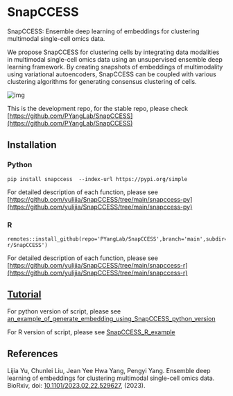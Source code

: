 # SnapCCESS
SnapCCESS: Ensemble deep learning of embeddings for clustering multimodal single-cell omics data.


We propose SnapCCESS for clustering cells by integrating data modalities in multimodal
single-cell omics data using an unsupervised ensemble deep learning framework. By creating snapshots
of embeddings of multimodality using variational autoencoders, SnapCCESS can be coupled with
various clustering algorithms for generating consensus clustering of cells.


![img](https://i.imgur.com/krfBTGP.png)



This is the development repo, for the stable repo, please check [https://github.com/PYangLab/SnapCCESS](https://github.com/PYangLab/SnapCCESS)

## Installation

### Python

```
pip install snapccess  --index-url https://pypi.org/simple
```

For detailed description of each function, please see [https://github.com/yulijia/SnapCCESS/tree/main/snapccess-py](https://github.com/yulijia/SnapCCESS/tree/main/snapccess-py)


### R

```
remotes::install_github(repo='PYangLab/SnapCCESS',branch='main',subdir='snapccess-r/SnapCCESS')
```

For detailed description of each function, please see [https://github.com/yulijia/SnapCCESS/tree/main/snapccess-r](https://github.com/yulijia/SnapCCESS/tree/main/snapccess-r)


## [Tutorial](https://github.com/PYangLab/SnapCCESS/tree/main/tutorials)


For python version of script, please see [an_example_of_generate_embedding_using_SnapCCESS_python_version](https://github.com/yulijia/SnapCCESS/blob/main/tutorials/src/an_example_of_generate_embedding_using_SnapCCESS_python_version.ipynb)

For R version of script, please see
[SnapCCESS_R_example](https://htmlpreview.github.io/?https://github.com/yulijia/SnapCCESS/blob/main/tutorials/src/SnapCCESS_R_example.html)




## References
Lijia Yu, Chunlei Liu, Jean Yee Hwa Yang, Pengyi Yang. Ensemble deep learning of embeddings for clustering multimodal single-cell omics data. BioRxiv, doi: [10.1101/2023.02.22.529627](https://doi.org/10.1101/2023.02.22.529627), (2023).


